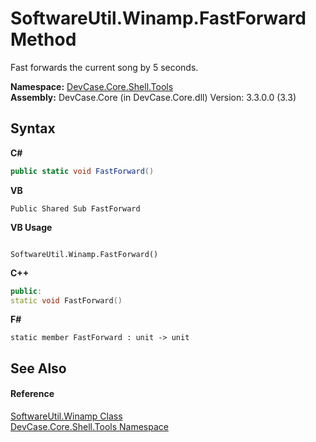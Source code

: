 # SoftwareUtil.Winamp.FastForward Method 
 

Fast forwards the current song by 5 seconds.

**Namespace:**&nbsp;<a href="N_DevCase_Core_Shell_Tools">DevCase.Core.Shell.Tools</a><br />**Assembly:**&nbsp;DevCase.Core (in DevCase.Core.dll) Version: 3.3.0.0 (3.3)

## Syntax

**C#**<br />
``` C#
public static void FastForward()
```

**VB**<br />
``` VB
Public Shared Sub FastForward
```

**VB Usage**<br />
``` VB Usage

SoftwareUtil.Winamp.FastForward()
```

**C++**<br />
``` C++
public:
static void FastForward()
```

**F#**<br />
``` F#
static member FastForward : unit -> unit 

```


## See Also


#### Reference
<a href="T_DevCase_Core_Shell_Tools_SoftwareUtil_Winamp">SoftwareUtil.Winamp Class</a><br /><a href="N_DevCase_Core_Shell_Tools">DevCase.Core.Shell.Tools Namespace</a><br />